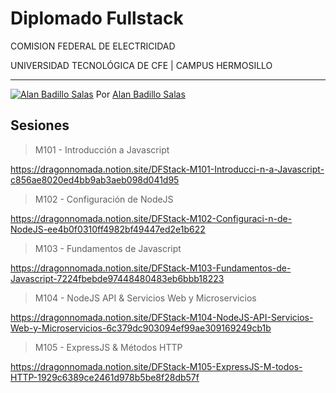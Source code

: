 # Diplomado Fullstack

COMISION FEDERAL DE ELECTRICIDAD 

UNIVERSIDAD TECNOLÓGICA DE CFE | CAMPUS HERMOSILLO

---

[![Alan Badillo Salas](https://avatars.githubusercontent.com/u/79223578?s=40&v=4 "Alan Badillo Salas")](https://github.com/dragonnomada) Por [Alan Badillo Salas](https://github.com/dragonnomada)

## Sesiones

> M101 - Introducción a Javascript

https://dragonnomada.notion.site/DFStack-M101-Introducci-n-a-Javascript-c856ae8020ed4bb9ab3aeb098d041d95

> M102 - Configuración de NodeJS

https://dragonnomada.notion.site/DFStack-M102-Configuraci-n-de-NodeJS-ee4b0f0310ff4982bf49447ed2e1b622

> M103 - Fundamentos de Javascript

https://dragonnomada.notion.site/DFStack-M103-Fundamentos-de-Javascript-7224fbebde97448480483eb6bbb18223

> M104 - NodeJS API & Servicios Web y Microservicios

https://dragonnomada.notion.site/DFStack-M104-NodeJS-API-Servicios-Web-y-Microservicios-6c379dc903094ef99ae309169249cb1b

> M105 - ExpressJS & Métodos HTTP

https://dragonnomada.notion.site/DFStack-M105-ExpressJS-M-todos-HTTP-1929c6389ce2461d978b5be8f28db57f
